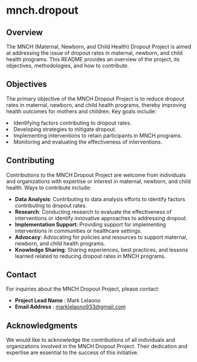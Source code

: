 # mnch.dropout
## Overview
The MNCH (Maternal, Newborn, and Child Health) Dropout Project is aimed at addressing the issue of dropout rates in maternal, newborn, and child health programs. This README provides an overview of the project, its objectives, methodologies, and how to contribute.

## Objectives
The primary objective of the MNCH Dropout Project is to reduce dropout rates in maternal, newborn, and child health programs, thereby improving health outcomes for mothers and children. Key goals include:
<li>Identifying factors contributing to dropout rates.</li>
<li>Developing strategies to mitigate dropout.</li>
<li>Implementing interventions to retain participants in MNCH programs.</li>
<li>Monitoring and evaluating the effectiveness of interventions.</li>

## Contributing
Contributions to the MNCH Dropout Project are welcome from individuals and organizations with expertise or interest in maternal, newborn, and child health. Ways to contribute include:
- **Data Analysis**: Contributing to data analysis efforts to identify factors contributing to dropout rates.
- **Research**: Conducting research to evaluate the effectiveness of interventions or identify innovative approaches to addressing dropout.
- **Implementation Support**: Providing support for implementing interventions in communities or healthcare settings.
- **Advocacy**: Advocating for policies and resources to support maternal, newborn, and child health programs.
- **Knowledge Sharing**: Sharing experiences, best practices, and lessons learned related to reducing dropout rates in MNCH programs.

## Contact
For inquiries about the MNCH Dropout Project, please contact:

- **Project Lead Name** : Mark Lelaono
- **Email Address** : marklelaono933@gmail.com

## Acknowledgments
We would like to acknowledge the contributions of all individuals and organizations involved in the MNCH Dropout Project. Their dedication and expertise are essential to the success of this initiative.
